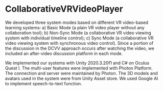 # CollaborativeVRVideoPlayer

We developed three system modes based on different VR video-based learning systems: a) Basic Mode (a plain VR video player without any collaboration tool); b) Non-Sync Mode (a collaborative VR video viewing system with individual timeline control); c) Sync Mode (a collaborative VR video viewing system with synchronous video control). Since a portion of the discussion in the DCVV approach occurs after watching the video, we included an after-video discussion platform in each mode.

We implemented our systems with Unity 2020.3.20f1 and C# on Oculus Quest I. The multi-user features were implemented with Photon Platform. The connection and server were maintained by Photon. The 3D models and avatars used in the system were from Unity Asset store. We used Google AI to implement speech-to-text function. 